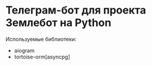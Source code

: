 # Телеграм-бот для проекта Землебот на Python

Используемые библиотеки:
- aiogram
- tortoise-orm\[asyncpg\]